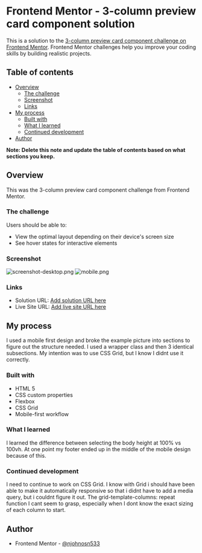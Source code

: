 # Frontend Mentor - 3-column preview card component solution

This is a solution to the [3-column preview card component challenge on Frontend Mentor](https://www.frontendmentor.io/challenges/3column-preview-card-component-pH92eAR2-). Frontend Mentor challenges help you improve your coding skills by building realistic projects. 

## Table of contents

- [Overview](#overview)
  - [The challenge](#the-challenge)
  - [Screenshot](#screenshot)
  - [Links](#links)
- [My process](#my-process)
  - [Built with](#built-with)
  - [What I learned](#what-i-learned)
  - [Continued development](#continued-development)
- [Author](#author)


**Note: Delete this note and update the table of contents based on what sections you keep.**

## Overview

This was the 3-column preview card component challenge from Frontend Mentor.

### The challenge

Users should be able to:

- View the optimal layout depending on their device's screen size
- See hover states for interactive elements

### Screenshot

![screenshot-desktop.png](./images/screenshot-desktop.png)
![mobile.png](./images/mobile.png)


### Links

- Solution URL: [Add solution URL here](https://github.com/njohnson533/3-column-preview-card-component-challenge.git)
- Live Site URL: [Add live site URL here](https://your-live-site-url.com)

## My process

I used a mobile first design and broke the example picture into sections to figure out the structure needed.  I used a wrapper class and then 3 identical subsections.  My intention was to use CSS Grid, but I know I didnt use it correctly.

### Built with

- HTML 5
- CSS custom properties
- Flexbox
- CSS Grid
- Mobile-first workflow



### What I learned

I learned the difference between selecting the body height at 100% vs 100vh.  At one point my footer ended up in the middle of the mobile design because of this.


### Continued development

I need to continue to work on CSS Grid.  I know with Grid i should have been able to make it automatically responsive so that i didnt have to add a media query, but i couldnt figure it out.  The grid-template-columns: repeat function I cant seem to grasp, especially when I dont know the exact sizing of each column to start.


## Author
- Frontend Mentor - [@njohnosn533](https://www.frontendmentor.io/profile/njohnson533)



